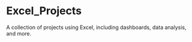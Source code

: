 # Excel_Projects
A collection of projects using Excel, including dashboards, data analysis, and more.
